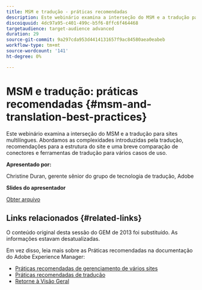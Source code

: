 ```yaml
---
title: MSM e tradução - práticas recomendadas
description: Este webinário examina a interseção do MSM e a tradução para sites multilíngues. Abordamos as complexidades introduzidas pela tradução, recomendações para a estrutura do site e uma breve comparação de conectores e ferramentas de tradução para vários casos de uso.
discoiquuid: 4dc97a95-c401-499c-b5f6-8ffc6f464468
targetaudience: target-audience advanced
duration: 29
source-git-commit: 9a297cda953d4414131657f9ac84580aea0eabeb
workflow-type: tm+mt
source-wordcount: '141'
ht-degree: 0%

---
```


# MSM e tradução: práticas recomendadas {#msm-and-translation-best-practices}

Este webinário examina a interseção do MSM e a tradução para sites multilíngues. Abordamos as complexidades introduzidas pela tradução, recomendações para a estrutura do site e uma breve comparação de conectores e ferramentas de tradução para vários casos de uso.

**Apresentado por:**

Christine Duran, gerente sênior do grupo de tecnologia de tradução, Adobe

**Slides do apresentador**

[Obter arquivo](assets/20130731-adobe-msm-and-translation-best-practices.pdf)

## Links relacionados {#related-links}

O conteúdo original desta sessão do GEM de 2013 foi substituído. As informações estavam desatualizadas.

Em vez disso, leia mais sobre as Práticas recomendadas na documentação do Adobe Experience Manager:

* [Práticas recomendadas de gerenciamento de vários sites](https://docs.adobe.com/docs/en/aem/6-1/administer/sites/msm/msm-bp.html)
* [Práticas recomendadas de tradução](https://docs.adobe.com/docs/en/aem/6-1/administer/sites/translation/tc-bp.html)
* [Retorne à Visão Geral](https://helpx.adobe.com/br/experience-manager/kt/eseminars/gems/aem-index.html)
